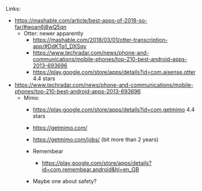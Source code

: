Links:
- https://mashable.com/article/best-apps-of-2018-so-far/#woan6j8wQ5qn
  - Otter: newer apparently
    - https://mashable.com/2018/03/01/otter-transcription-app/#DdKTq1_DXSqy
    - https://www.techradar.com/news/phone-and-communications/mobile-phones/top-210-best-android-apps-2013-693696
    - https://play.google.com/store/apps/details?id=com.aisense.otter 4.4 stars
- https://www.techradar.com/news/phone-and-communications/mobile-phones/top-210-best-android-apps-2013-693696
  - Mimo:
    - https://play.google.com/store/apps/details?id=com.getmimo   4.4 stars
    - https://getmimo.com/
    - https://getmimo.com/jobs/ (bit more than 2 years)

    - Remembear
      - https://play.google.com/store/apps/details?id=com.remembear.android&hl=en_GB

    - Maybe one about safety?
